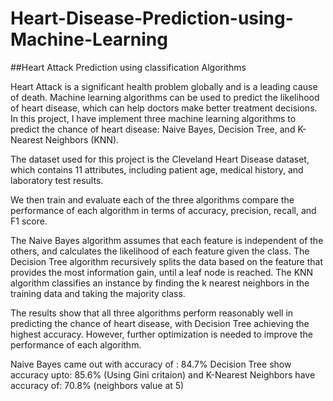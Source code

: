 # Heart-Disease-Prediction-using-Machine-Learning

##Heart Attack Prediction using classification Algorithms

Heart Attack is a significant health problem globally and is a leading cause of death. Machine learning algorithms can be used to predict 
the likelihood of heart disease, which can help doctors make better treatment decisions. 
In this project, I have implement three machine learning algorithms to predict the chance of heart disease: Naive Bayes, Decision Tree, and 
K-Nearest Neighbors (KNN).

The dataset used for this project is the Cleveland Heart Disease dataset, which contains 11 attributes, including patient age,
medical history, and laboratory test results.

We then train and evaluate each of the three algorithms compare the performance of each algorithm in terms of accuracy, precision, recall, and F1 score.

The Naive Bayes algorithm assumes that each feature is independent of the others, and calculates the likelihood of each feature given the class. 
The Decision Tree algorithm recursively splits the data based on the feature that provides the most information gain, until a leaf node is reached. 
The KNN algorithm classifies an instance by finding the k nearest neighbors in the training data and taking the majority class.

The results show that all three algorithms perform reasonably well in predicting the chance of heart disease, with Decision Tree achieving the 
highest accuracy. However, further optimization is needed to improve the performance of each algorithm.

Naive Bayes came out with accuracy of : 84.7%
Decision Tree show accuracy upto: 85.6% (Using Gini critaion)
and K-Nearest Neighbors have accuracy of: 70.8% (neighbors value at 5)
